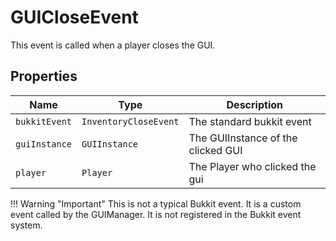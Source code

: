# GUICloseEvent
This event is called when a player closes the GUI.

## Properties
| Name          | Type                  | Description                        |
|---------------|-----------------------|------------------------------------|
| `bukkitEvent` | `InventoryCloseEvent` | The standard bukkit event          |
| `guiInstance` | `GUIInstance`         | The GUIInstance of the clicked GUI |
| `player`      | `Player`              | The Player who clicked the gui     |

!!! Warning "Important"
    This is not a typical Bukkit event. 
    It is a custom event called by the GUIManager. 
    It is not registered in the Bukkit event system.
